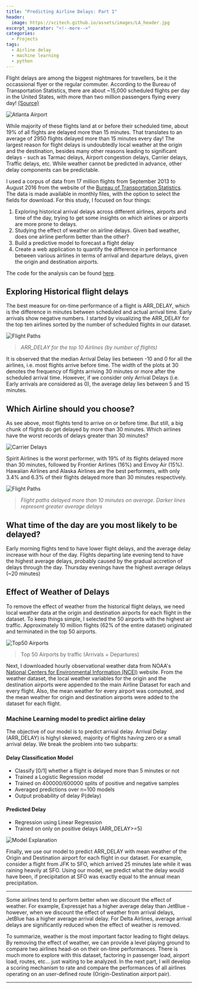 ```yaml
---
title: "Predicting Airline Delays: Part 1"
header:
  image: https://xcitech.github.io/assets/images/LA_header.jpg
excerpt_separator: "<!--more-->"
categories:
  - Projects
tags:
  - Airline delay
  - machine learning
  - python
---
```



Flight delays are among the biggest nightmares for travellers, be it the occassional flyer or the regular commuter. According to the Bureau of Transportation Statistics, there are about ~15,000 scheduled flights per day in the United States, with more than two million passengers flying every day! [(Source)](http://www.nytimes.com/2013/02/12/business/2012-was-the-safest-year-for-airlines-globally-since-1945.html?pagewanted=all&_r=0) 

![Atlanta Airport][busy_airport]

While majority of these flights land at or before their scheduled time, about 19% of all flights are delayed more than 15 minutes. That translates to an average of 2950 flights delayed more than 15 minutes every day! The largest reason for flight delays is undoubtedly local weather at the origin and the destination, besides many other reasons leading to significant delays - such as Tarmac delays, Airport congestion delays, Carrier delays, Traffic delays, etc. While weather cannot be predicted in advance, other delay components can be predictable. 

I used a corpus of data from 17 million flights from September 2013 to August 2016 from the website of the [Bureau of Transportation Statistics](http://www.transtats.bts.gov/DL_SelectFields.asp?Table_ID=236). The data is made available in monthly files, with the option to select the fields for download. For this study, I focused on four things:

1. Exploring historical arrival delays across different airlines, airports and time of the day, trying to get some insights on which airlines or airports are more prone to delays.
2. Studying the effect of weather on airline delays. Given bad weather, does one airline perform better than the other?
3. Build a predictive model to forecast a flight delay
4. Create a web application to quantify the difference in performance between various airlines in terms of arrival and departure delays, given the origin and destination airports. 

The code for the analysis can be found [here](https://github.com/xcitech/airline-delay).


## Exploring Historical flight delays

The best measure for on-time performance of a flight is ARR_DELAY, which is the difference in minutes between scheduled and actual arrival time. Early arrivals show negative numbers. I started by visualizing the ARR_DELAY for the top ten airlines sorted by the number of scheduled flights in our dataset.

![Flight Paths][violin_plot]

> *ARR_DELAY for the top 10 Airlines (by number of flights)*

It is observed that the median Arrival Delay lies between -10 and 0 for all the airlines, i.e. most flights arrive before time. The width of the plots at 30 denotes the frequency of flights arriving 30 minutes or more after the scheduled arrival time. However, if we consider only Arrival Delays (i.e. Early arrivals are considered as 0), the average delay lies between 5 and 15 minutes.  

<script
    src="https://xcitech.github.io/assets/bokeh_js/interact_barchart_select.js"
    id="c5bda6c6-c641-40fc-a717-00c1664383a3"
    data-bokeh-model-id="240d4c27-2526-439b-bbc2-4076fdecc10c"
    data-bokeh-doc-id="05cacb08-3476-4ae1-8f9c-9ebe42f821e5"
></script>

## Which Airline should you choose?
As see above, most flights tend to arrive on or before time. But still, a big chunk of flights do get delayed by more than 30 minutes. Which airlines have the worst records of delays greater than 30 minutes?

![Carrier Delays][carrier_delay]

Spirit Airlines is the worst performer, with 19% of its flights delayed more than 30 minutes, followed by Frontier Airlines (16%) and Envoy Air (15%). Hawaiian Airlines and Alaska Airlines are the best performers, with only 3.4% and 6.3% of their flights delayed more than 30 minutes respectively.

![Flight Paths][flight_paths]

> *Flight paths delayed more than 10 minutes on average. Darker lines represent greater average delays*

## What time of the day are you most likely to be delayed?

<script
    src="https://xcitech.github.io/assets/bokeh_js/heatmap1.js"
    id="7e7ddf43-63b4-4b79-a06d-214aac9b7cca"
    data-bokeh-model-id="efdbc2ca-c9c1-4014-895d-a6ed8f7f0346"
    data-bokeh-doc-id="70a0312c-6e6d-48d2-9133-ef5dbc9c9f40"
></script>



<p>  </p><p>  </p><p>  </p><p>  </p><p>  </p><p>  </p><p>  </p>









Early morning flights tend to have lower flight delays, and the average delay increase with hour of the day. Flights departing late evening tend to have the highest average delays, probably caused by the gradual accretion of delays through the day. Thursday evenings have the highest average delays (~20 minutes)


## Effect of Weather of Delays

To remove the effect of weather from the historical flight delays, we need local weather data at the origin and destination airports for each flight in the dataset. To keep things simple, I selected the 50 airports with the highest air traffic. Approximately  10 million flights (62% of the entire dataset) originated and terminated in the top 50 airports.

![Top50 Airports][top50]

> Top 50 Airports by traffic (Arrivals + Departures)

Next, I downloaded hourly observational weather data from NOAA's [National Centers for Environmental Information (NCEI)](https://www.ncdc.noaa.gov) website. From the weather dataset, the local weather variables for the origin and the destination airports were appended to the main Airline Dataset for each and every flight. Also, the mean weather for every airport was computed, and the mean weather for origin and destination airports were added to the dataset for each flight. 

### Machine Learning model to predict airline delay
The objective of our model is to predict arrival delay. Arrival Delay (ARR_DELAY) is highyl skewed, majority of flights having zero or a small arrival delay. We break the problem into two subparts: 

#### Delay Classification Model
* Classify [0/1] whether a flight is delayed more than 5 minutes or not
* Trained a Logistic Regression model
* Trained on 400000/600000 splits of positive and negative samples
* Averaged predictions over n=100 models
* Output probability of delay P(delay)

#### Predicted Delay
* Regression using Linear Regression
* Trained on only on positive delays (ARR_DELAY>=5)

![Model Explanation][model]

Finally, we use our model to predict ARR_DELAY with mean weather of the Origin and Destination airport for each flight in our dataset. For example, consider a flight from JFK to SFO, which arrived 25 minutes late while it was raining heavily at SFO. Using our model, we predict what the delay would have been, if precipitation at SFO was exactly equal to the annual mean precipitation. 

<script
    src="https://xcitech.github.io/assets/bokeh_js/interact_barchart2.js"
    id="9c176959-b0dc-40c6-94f6-c2e1bf976718"
    data-bokeh-model-id="0b5e5e96-1592-49f2-8699-471b9a23259f"
    data-bokeh-doc-id="0f42d7dc-ed11-441b-8dd4-5e3cf3688c30"
></script>

---

Some airlines tend to perform better when we discount the effect of weather. For example, Expressjet has a higher average delay than JetBlue - however, when we discount the effect of weather from arrival delays, JetBlue has a higher average arrival delay. For Delta Airlines, average arrival delays are significantly reduced when the effect of weather is removed. 

To summarize, weather is the most important factor leading to flight delays. By removing the effect of weather, we can provide a level playing ground to compare two airlines head-on on their on-time performances. There is much more to explore with this dataset, factoring in passenger load, airport load, routes, etc... just waiting to be analyzed. In the next part, I will develop a scoring mechanism to rate and compare the performances of all airlines operating on an user-defined route (Origin-Destination airport pair).

---

[busy_airport]: https://xcitech.github.io/assets/images/busy_airport.jpg "ATL_AIRPORT"
[violin_plot]: https://xcitech.github.io/assets/images/delay_violin_plot.png "ARR_DELAY"
[carrier_delay]: https://xcitech.github.io/assets/images/carrier_delay.png "CARRIER_DELAY"
[top50]: https://xcitech.github.io/assets/images/top50.png "TOP 50 AIRPORTS"
[flight_paths]: https://xcitech.github.io/assets/images/flight_paths.png "Flight paths"
[model]: https://xcitech.github.io/assets/images/model_explain.png "Model Explanation"